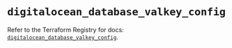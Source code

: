 # `digitalocean_database_valkey_config`

Refer to the Terraform Registry for docs: [`digitalocean_database_valkey_config`](https://registry.terraform.io/providers/digitalocean/digitalocean/2.64.0/docs/resources/database_valkey_config).
